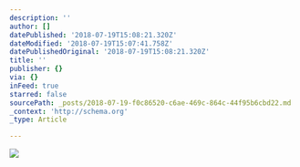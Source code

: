 ```yaml
---
description: ''
author: []
datePublished: '2018-07-19T15:08:21.320Z'
dateModified: '2018-07-19T15:07:41.758Z'
datePublishedOriginal: '2018-07-19T15:08:21.320Z'
title: ''
publisher: {}
via: {}
inFeed: true
starred: false
sourcePath: _posts/2018-07-19-f0c86520-c6ae-469c-864c-44f95b6cbd22.md
_context: 'http://schema.org'
_type: Article

---
```

![](https://the-grid-user-content.s3-us-west-2.amazonaws.com/a85ffb8b-5475-4496-b524-6bcdfef523bc.jpg)